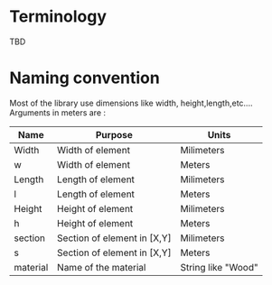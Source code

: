 


# Terminology

TBD



# Naming convention

Most of the library use dimensions like width, height,length,etc.... Arguments in meters are :

Name|Purpose|Units
---|---|---
Width|Width of element|Milimeters|
w|Width of element|Meters|
Length| Length of element|Milimeters|
l| Length of element|Meters|
Height| Height of element|Milimeters|
h| Height of element|Meters|
section| Section of element in [X,Y]|Milimeters|
s| Section of element in [X,Y] |Meters|
material| Name of the material |String like "Wood"|
